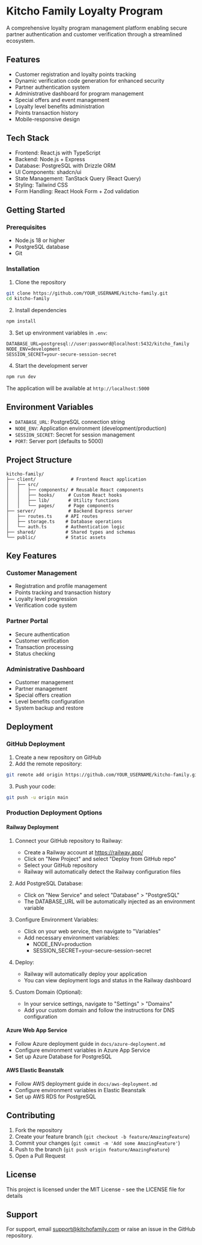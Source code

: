 # Kitcho Family Loyalty Program

A comprehensive loyalty program management platform enabling secure partner authentication and customer verification through a streamlined ecosystem.

## Features

- Customer registration and loyalty points tracking
- Dynamic verification code generation for enhanced security
- Partner authentication system
- Administrative dashboard for program management
- Special offers and event management
- Loyalty level benefits administration
- Points transaction history
- Mobile-responsive design

## Tech Stack

- Frontend: React.js with TypeScript
- Backend: Node.js + Express
- Database: PostgreSQL with Drizzle ORM
- UI Components: shadcn/ui
- State Management: TanStack Query (React Query)
- Styling: Tailwind CSS
- Form Handling: React Hook Form + Zod validation

## Getting Started

### Prerequisites

- Node.js 18 or higher
- PostgreSQL database
- Git

### Installation

1. Clone the repository
```bash
git clone https://github.com/YOUR_USERNAME/kitcho-family.git
cd kitcho-family
```

2. Install dependencies
```bash
npm install
```

3. Set up environment variables in `.env`:
```env
DATABASE_URL=postgresql://user:password@localhost:5432/kitcho_family
NODE_ENV=development
SESSION_SECRET=your-secure-session-secret
```

4. Start the development server
```bash
npm run dev
```

The application will be available at `http://localhost:5000`

## Environment Variables

- `DATABASE_URL`: PostgreSQL connection string
- `NODE_ENV`: Application environment (development/production)
- `SESSION_SECRET`: Secret for session management
- `PORT`: Server port (defaults to 5000)

## Project Structure

```
kitcho-family/
├── client/             # Frontend React application
│   ├── src/
│   │   ├── components/ # Reusable React components
│   │   ├── hooks/     # Custom React hooks
│   │   ├── lib/       # Utility functions
│   │   └── pages/     # Page components
├── server/            # Backend Express server
│   ├── routes.ts     # API routes
│   ├── storage.ts    # Database operations
│   └── auth.ts       # Authentication logic
├── shared/           # Shared types and schemas
└── public/           # Static assets
```

## Key Features

### Customer Management
- Registration and profile management
- Points tracking and transaction history
- Loyalty level progression
- Verification code system

### Partner Portal
- Secure authentication
- Customer verification
- Transaction processing
- Status checking

### Administrative Dashboard
- Customer management
- Partner management
- Special offers creation
- Level benefits configuration
- System backup and restore

## Deployment

### GitHub Deployment
1. Create a new repository on GitHub
2. Add the remote repository:
```bash
git remote add origin https://github.com/YOUR_USERNAME/kitcho-family.git
```
3. Push your code:
```bash
git push -u origin main
```

### Production Deployment Options

#### Railway Deployment
1. Connect your GitHub repository to Railway:
   - Create a Railway account at https://railway.app/
   - Click on "New Project" and select "Deploy from GitHub repo"
   - Select your GitHub repository
   - Railway will automatically detect the Railway configuration files

2. Add PostgreSQL Database:
   - Click on "New Service" and select "Database" > "PostgreSQL"
   - The DATABASE_URL will be automatically injected as an environment variable

3. Configure Environment Variables:
   - Click on your web service, then navigate to "Variables"
   - Add necessary environment variables:
     - NODE_ENV=production
     - SESSION_SECRET=your-secure-session-secret

4. Deploy:
   - Railway will automatically deploy your application
   - You can view deployment logs and status in the Railway dashboard

5. Custom Domain (Optional):
   - In your service settings, navigate to "Settings" > "Domains"
   - Add your custom domain and follow the instructions for DNS configuration

#### Azure Web App Service
- Follow Azure deployment guide in `docs/azure-deployment.md`
- Configure environment variables in Azure App Service
- Set up Azure Database for PostgreSQL

#### AWS Elastic Beanstalk
- Follow AWS deployment guide in `docs/aws-deployment.md`
- Configure environment variables in Elastic Beanstalk
- Set up AWS RDS for PostgreSQL

## Contributing

1. Fork the repository
2. Create your feature branch (`git checkout -b feature/AmazingFeature`)
3. Commit your changes (`git commit -m 'Add some AmazingFeature'`)
4. Push to the branch (`git push origin feature/AmazingFeature`)
5. Open a Pull Request

## License

This project is licensed under the MIT License - see the LICENSE file for details

## Support

For support, email support@kitchofamily.com or raise an issue in the GitHub repository.